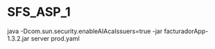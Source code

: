 # SFS_ASP_1

java -Dcom.sun.security.enableAIAcaIssuers=true -jar facturadorApp-1.3.2.jar server prod.yaml
